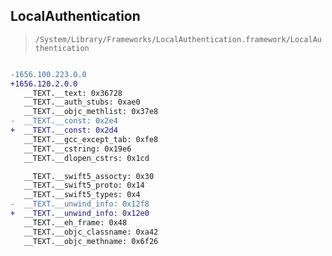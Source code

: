 ## LocalAuthentication

> `/System/Library/Frameworks/LocalAuthentication.framework/LocalAuthentication`

```diff

-1656.100.223.0.0
+1656.120.2.0.0
   __TEXT.__text: 0x36728
   __TEXT.__auth_stubs: 0xae0
   __TEXT.__objc_methlist: 0x37e8
-  __TEXT.__const: 0x2e4
+  __TEXT.__const: 0x2d4
   __TEXT.__gcc_except_tab: 0xfe8
   __TEXT.__cstring: 0x19e6
   __TEXT.__dlopen_cstrs: 0x1cd

   __TEXT.__swift5_assocty: 0x30
   __TEXT.__swift5_proto: 0x14
   __TEXT.__swift5_types: 0x4
-  __TEXT.__unwind_info: 0x12f8
+  __TEXT.__unwind_info: 0x12e0
   __TEXT.__eh_frame: 0x48
   __TEXT.__objc_classname: 0xa42
   __TEXT.__objc_methname: 0x6f26

```
